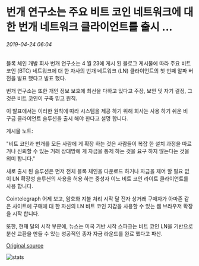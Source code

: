 # 번개 연구소는 주요 비트 코인 네트워크에 대 한 번개 네트워크 클라이언트를 출시 ...

###### 2019-04-24 06:04

블록 체인 개발 회사 번개 연구소는 4 월 23에 게시 된 블로그 게시물에 따라 주요 비트 코인 (BTC) 네트워크에 대 한 자사의 번개 네트워크 (LN) 클라이언트의 첫 번째 알파 버전을 발표 했다고 발표 했다.

번개 연구소는 또한 개인 정보 보호에 최선을 다하고 있다고 주장, 보안 및 자기 결정, 그것은 비트 코인이 구축 믿고 원칙.

이 발표에서는 이러한 원칙에 따라 시스템을 제공 하기 위해 회사는 사용 하기 쉬운 비 구금 클라이언트 솔루션을 출시 해야 한다고 설명 합니다.

게시물 노트:

"비트 코인과 번개를 모든 사람에 게 확장 하는 것은 사람들이 복잡 한 설치 과정을 따르거나 신뢰할 수 있는 거래 상대방에 게 자금을 통제 하는 것을 요구 하지 않는다는 것을 의미 합니다."

새로 출시 된 솔루션은 먼저 전체 블록 체인을 다운로드 하거나 자금을 제어 할 필요 없이 LN 확장성 솔루션의 사용을 허용 하는 중성자 이노 비트 코인 라이트 클라이언트를 사용 합니다.

Cointelegraph 어제 보고, 암호화 지불 처리 시작 달 전자 상거래 구매자가 아마존 같은 사이트에 구매에 대 한 자신의 LN 비트 코인 지갑을 사용할 수 있는 웹 브라우저 확장을 시작 합니다.

또한, 현재 달의 시작 부분에, 뉴스는 미국 기반 시작 스파크는 비트 코인 LN을 기반으로 분산 교환을 만들 수 있는 성공적인 종자 자금 라운드를 완료 했다고 파산.

[Original source](https://cointelegraph.com/news/lightning-labs-launches-lightning-network-client-for-main-bitcoin-network)

![stats](https://c.statcounter.com/11760860/0/a89fa40b/1/ "stats")